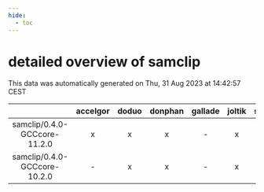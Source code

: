 ```yaml
---
hide:
  - toc
---
```


detailed overview of samclip
============================


This data was automatically generated on Thu, 31 Aug 2023 at 14:42:57 CEST  

| |accelgor|doduo|donphan|gallade|joltik|skitty|swalot|victini|
| :---: | :---: | :---: | :---: | :---: | :---: | :---: | :---: | :---: |
|samclip/0.4.0-GCCcore-11.2.0|x|x|x|-|x|x|x|x|
|samclip/0.4.0-GCCcore-10.2.0|-|x|x|-|x|x|x|x|
